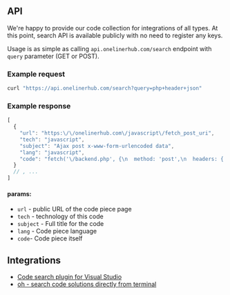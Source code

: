 ## API

We're happy to provide our code collection for integrations of all types. At this point, search API is available publicly with no need to register any keys.

Usage is as simple as calling `api.onelinerhub.com/search` endpoint with `query` parameter (GET or POST).

### Example request

```bash
curl "https://api.onelinerhub.com/search?query=php+header+json"
```

### Example response
```javascript
[
  {
    "url": "https:\/\/onelinerhub.com\/javascript\/fetch_post_uri",
    "tech": "javascript",
    "subject": "Ajax post x-www-form-urlencoded data",
    "lang": "javascript",
    "code": "fetch('\/backend.php', {\n  method: 'post',\n  headers: { 'Content-Type': 'application\/x-www-form-urlencoded;charset=UTF-8' },\n  body: 'var1=' + encodeURIComponent('Donald Trump :(') + '&amp;var2=123'\n}).then(function(r) {\n  return r.json();\n}).then(function(data) {\n  console.log(data);\n});"
  }
  // , ...
]
```

#### params:
- `url` - public URL of the code piece page
- `tech` - technology of this code
- `subject` - Full title for the code
- `lang` - Code piece language
- `code`- Code piece itself


## Integrations
- [Code search plugin for Visual Studio](https://marketplace.visualstudio.com/items?itemName=pashkatrick.oneliner)
- [oh - search code solutions directly from terminal](http://new.onelinerhub.com/tools)
